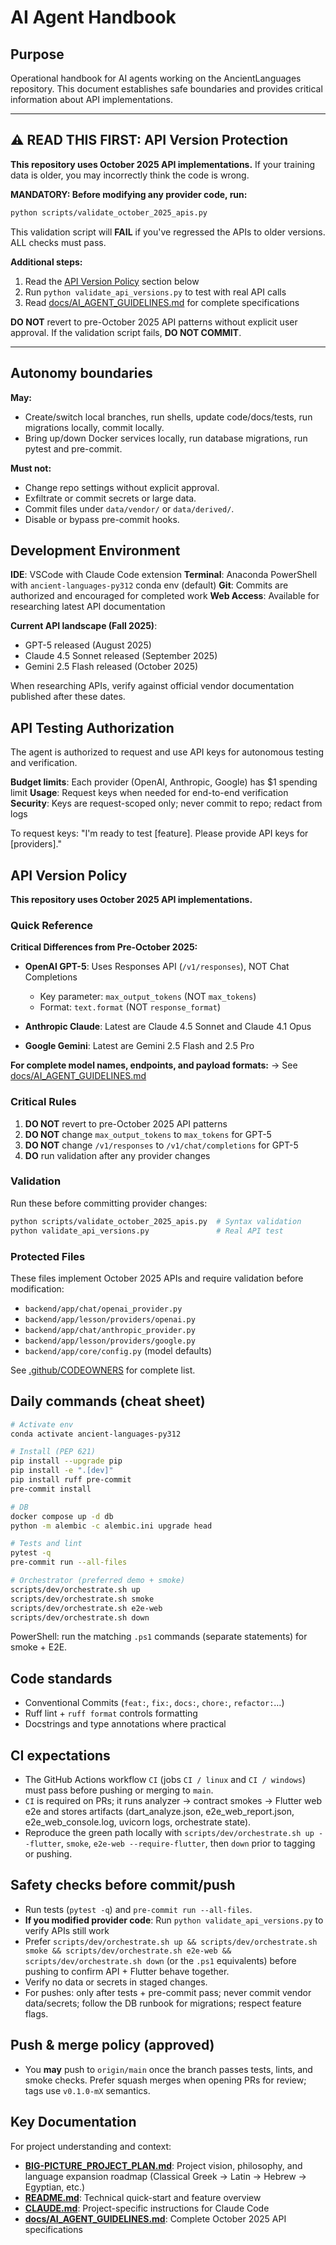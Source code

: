 # AI Agent Handbook

<!--
  This file is automatically read by AI agents (including Codex, generic agents).

  WHEN TO UPDATE THIS FILE:
  - When autonomy boundaries change (what agents may/may not do)
  - When development workflow changes (new CI requirements, testing procedures)
  - When API testing budget limits change

  DO NOT UPDATE THIS FILE FOR:
  - Detailed API specifications → Update docs/AI_AGENT_GUIDELINES.md instead
  - Specific dated model names → Those are in docs/AI_AGENT_GUIDELINES.md
  - Project-specific commands → Those are in CLAUDE.md (for Claude Code)
  - Project vision & language roadmap → Those are in BIG-PICTURE_PROJECT_PLAN.md
-->

## Purpose

Operational handbook for AI agents working on the AncientLanguages repository. This document establishes safe boundaries and provides critical information about API implementations.

---

## ⚠️ READ THIS FIRST: API Version Protection

**This repository uses October 2025 API implementations.** If your training data is older, you may incorrectly think the code is wrong.

**MANDATORY: Before modifying any provider code, run:**
```bash
python scripts/validate_october_2025_apis.py
```

This validation script will **FAIL** if you've regressed the APIs to older versions. ALL checks must pass.

**Additional steps:**
1. Read the [API Version Policy](#api-version-policy) section below
2. Run `python validate_api_versions.py` to test with real API calls
3. Read [docs/AI_AGENT_GUIDELINES.md](docs/AI_AGENT_GUIDELINES.md) for complete specifications

**DO NOT** revert to pre-October 2025 API patterns without explicit user approval. If the validation script fails, **DO NOT COMMIT**.

---

## Autonomy boundaries

**May:**

* Create/switch local branches, run shells, update code/docs/tests, run migrations locally, commit locally.
* Bring up/down Docker services locally, run database migrations, run pytest and pre-commit.

**Must not:**

* Change repo settings without explicit approval.
* Exfiltrate or commit secrets or large data.
* Commit files under `data/vendor/` or `data/derived/`.
* Disable or bypass pre-commit hooks.

## Development Environment

**IDE**: VSCode with Claude Code extension
**Terminal**: Anaconda PowerShell with `ancient-languages-py312` conda env (default)
**Git**: Commits are authorized and encouraged for completed work
**Web Access**: Available for researching latest API documentation

**Current API landscape (Fall 2025)**:
- GPT-5 released (August 2025)
- Claude 4.5 Sonnet released (September 2025)
- Gemini 2.5 Flash released (October 2025)

When researching APIs, verify against official vendor documentation published after these dates.

## API Testing Authorization

The agent is authorized to request and use API keys for autonomous testing and verification.

**Budget limits**: Each provider (OpenAI, Anthropic, Google) has $1 spending limit
**Usage**: Request keys when needed for end-to-end verification
**Security**: Keys are request-scoped only; never commit to repo; redact from logs

To request keys: "I'm ready to test [feature]. Please provide API keys for [providers]."

## API Version Policy

**This repository uses October 2025 API implementations.**

### Quick Reference

**Critical Differences from Pre-October 2025:**

- **OpenAI GPT-5**: Uses Responses API (`/v1/responses`), NOT Chat Completions
  - Key parameter: `max_output_tokens` (NOT `max_tokens`)
  - Format: `text.format` (NOT `response_format`)

- **Anthropic Claude**: Latest are Claude 4.5 Sonnet and Claude 4.1 Opus

- **Google Gemini**: Latest are Gemini 2.5 Flash and 2.5 Pro

**For complete model names, endpoints, and payload formats:**
→ See [docs/AI_AGENT_GUIDELINES.md](docs/AI_AGENT_GUIDELINES.md)

### Critical Rules

1. **DO NOT** revert to pre-October 2025 API patterns
2. **DO NOT** change `max_output_tokens` to `max_tokens` for GPT-5
3. **DO NOT** change `/v1/responses` to `/v1/chat/completions` for GPT-5
4. **DO** run validation after any provider changes

### Validation

Run these before committing provider changes:

```bash
python scripts/validate_october_2025_apis.py  # Syntax validation
python validate_api_versions.py               # Real API test
```

### Protected Files

These files implement October 2025 APIs and require validation before modification:

- `backend/app/chat/openai_provider.py`
- `backend/app/lesson/providers/openai.py`
- `backend/app/chat/anthropic_provider.py`
- `backend/app/lesson/providers/google.py`
- `backend/app/core/config.py` (model defaults)

See [.github/CODEOWNERS](.github/CODEOWNERS) for complete list.

## Daily commands (cheat sheet)

```bash
# Activate env
conda activate ancient-languages-py312

# Install (PEP 621)
pip install --upgrade pip
pip install -e ".[dev]"
pip install ruff pre-commit
pre-commit install

# DB
docker compose up -d db
python -m alembic -c alembic.ini upgrade head

# Tests and lint
pytest -q
pre-commit run --all-files

# Orchestrator (preferred demo + smoke)
scripts/dev/orchestrate.sh up
scripts/dev/orchestrate.sh smoke
scripts/dev/orchestrate.sh e2e-web
scripts/dev/orchestrate.sh down
```
PowerShell: run the matching `.ps1` commands (separate statements) for smoke + E2E.

## Code standards

* Conventional Commits (`feat:`, `fix:`, `docs:`, `chore:`, `refactor:`…)
* Ruff lint + `ruff format` controls formatting
* Docstrings and type annotations where practical

## CI expectations

* The GitHub Actions workflow `CI` (jobs `CI / linux` and `CI / windows`) must pass before pushing or merging to `main`.
* `CI` is required on PRs; it runs analyzer -> contract smokes -> Flutter web e2e and stores artifacts (dart_analyze.json, e2e_web_report.json, e2e_web_console.log, uvicorn logs, orchestrate state).
* Reproduce the green path locally with `scripts/dev/orchestrate.sh up --flutter`, `smoke`, `e2e-web --require-flutter`, then `down` prior to tagging or pushing.

## Safety checks before commit/push

* Run tests (`pytest -q`) and `pre-commit run --all-files`.
* **If you modified provider code**: Run `python validate_api_versions.py` to verify APIs still work
* Prefer `scripts/dev/orchestrate.sh up && scripts/dev/orchestrate.sh smoke && scripts/dev/orchestrate.sh e2e-web && scripts/dev/orchestrate.sh down` (or the `.ps1` equivalents) before pushing to confirm API + Flutter behave together.
* Verify no data or secrets in staged changes.
* For pushes: only after tests + pre-commit pass; never commit vendor data/secrets; follow the DB runbook for migrations; respect feature flags.

## Push & merge policy (approved)
* You **may** push to `origin/main` once the branch passes tests, lints, and smoke checks. Prefer squash merges when opening PRs for review; tags use `v0.1.0-mX` semantics.

## Key Documentation

For project understanding and context:
- **[BIG-PICTURE_PROJECT_PLAN.md](BIG-PICTURE_PROJECT_PLAN.md)**: Project vision, philosophy, and language expansion roadmap (Classical Greek → Latin → Hebrew → Egyptian, etc.)
- **[README.md](README.md)**: Technical quick-start and feature overview
- **[CLAUDE.md](CLAUDE.md)**: Project-specific instructions for Claude Code
- **[docs/AI_AGENT_GUIDELINES.md](docs/AI_AGENT_GUIDELINES.md)**: Complete October 2025 API specifications
